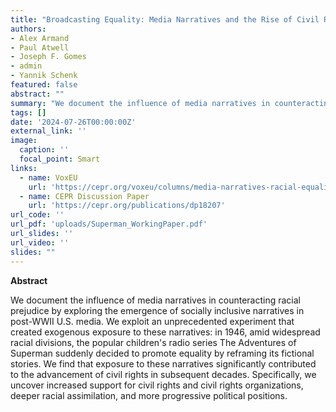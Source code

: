 ```yaml
---
title: "Broadcasting Equality: Media Narratives and the Rise of Civil Rights"
authors:
- Alex Armand
- Paul Atwell
- Joseph F. Gomes
- admin
- Yannik Schenk
featured: false
abstract: ""
summary: "We document the influence of media narratives in counteracting racial prejudice by exploring the emergence of socially inclusive narratives in post-WWII U.S. media. We exploit an unprecedented experiment that created exogenous exposure to these narratives: in 1946, amid widespread racial divisions, the popular children's radio series The Adventures of Superman suddenly decided to promote equality by reframing its fictional stories. We find that exposure to these narratives significantly contributed to the advancement of civil rights in subsequent decades. Specifically, we uncover increased support for civil rights and civil rights organizations, deeper racial assimilation, and more progressive political positions."
tags: []
date: '2024-07-26T00:00:00Z'
external_link: ''
image:
  caption: ''
  focal_point: Smart
links:
  - name: VoxEU
    url: 'https://cepr.org/voxeu/columns/media-narratives-racial-equality-how-superman-helped-pave-ground-civil-rights'
  - name: CEPR Discussion Paper
    url: 'https://cepr.org/publications/dp18207'
url_code: ''
url_pdf: 'uploads/Superman_WorkingPaper.pdf'
url_slides: ''
url_video: ''
slides: ""
---
```


**Abstract**

We document the influence of media narratives in counteracting racial prejudice by exploring the emergence of socially inclusive narratives in post-WWII U.S. media. We exploit an unprecedented experiment that created exogenous exposure to these narratives: in 1946, amid widespread racial divisions, the popular children's radio series The Adventures of Superman suddenly decided to promote equality by reframing its fictional stories. We find that exposure to these narratives significantly contributed to the advancement of civil rights in subsequent decades. Specifically, we uncover increased support for civil rights and civil rights organizations, deeper racial assimilation, and more progressive political positions.

